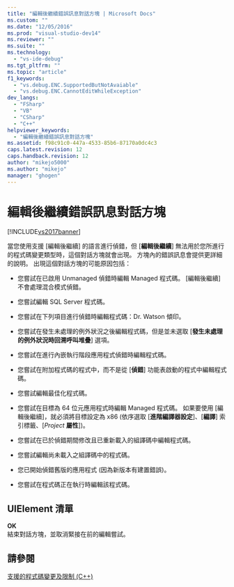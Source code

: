```yaml
---
title: "編輯後繼續錯誤訊息對話方塊 | Microsoft Docs"
ms.custom: ""
ms.date: "12/05/2016"
ms.prod: "visual-studio-dev14"
ms.reviewer: ""
ms.suite: ""
ms.technology: 
  - "vs-ide-debug"
ms.tgt_pltfrm: ""
ms.topic: "article"
f1_keywords: 
  - "vs.debug.ENC.SupportedButNotAvaiable"
  - "vs.debug.ENC.CannotEditWhileException"
dev_langs: 
  - "FSharp"
  - "VB"
  - "CSharp"
  - "C++"
helpviewer_keywords: 
  - "編輯後繼續錯誤訊息對話方塊"
ms.assetid: f98c91c0-447a-4533-85b6-87170a0dc4c3
caps.latest.revision: 12
caps.handback.revision: 12
author: "mikejo5000"
ms.author: "mikejo"
manager: "ghogen"
---
```

# 編輯後繼續錯誤訊息對話方塊
[!INCLUDE[vs2017banner](../code-quality/includes/vs2017banner.md)]

當您使用支援 \[編輯後繼續\] 的語言進行偵錯，但 \[**編輯後繼續**\] 無法用於您所進行的程式碼變更類型時，這個對話方塊就會出現。  方塊內的錯誤訊息會提供更詳細的說明。  出現這個對話方塊的可能原因包括：  
  
-   您嘗試在已啟用 Unmanaged 偵錯時編輯 Managed 程式碼。  \[編輯後繼續\] 不會處理混合模式偵錯。  
  
-   您嘗試編輯 SQL Server 程式碼。  
  
-   您嘗試在下列項目進行偵錯時編輯程式碼：Dr.  Watson 傾印。  
  
-   您嘗試在發生未處理的例外狀況之後編輯程式碼，但是並未選取 \[**發生未處理的例外狀況時回溯呼叫堆疊**\] 選項。  
  
-   您嘗試在進行內嵌執行階段應用程式偵錯時編輯程式碼。  
  
-   您嘗試在附加程式碼的程式中，而不是從 \[**偵錯**\] 功能表啟動的程式中編輯程式碼。  
  
-   您嘗試編輯最佳化程式碼。  
  
-   您嘗試在目標為 64 位元應用程式時編輯 Managed 程式碼。  如果要使用 \[編輯後繼續\]，就必須將目標設定為 x86 \(依序選取 \[**進階編譯器設定**\]、\[**編譯**\] 索引標籤、\[*Project* **屬性**\]\)。  
  
-   您嘗試在已於偵錯期間修改且已重新載入的組譯碼中編輯程式碼。  
  
-   您嘗試編輯尚未載入之組譯碼中的程式碼。  
  
-   您已開始偵錯舊版的應用程式 \(因為新版本有建置錯誤\)。  
  
-   您嘗試在程式碼正在執行時編輯該程式碼。  
  
## UIElement 清單  
 **OK**  
 結束對話方塊，並取消緊接在前的編輯嘗試。  
  
## 請參閱  
 [支援的程式碼變更及限制 \(C\+\+\)](../debugger/supported-code-changes-cpp.md)